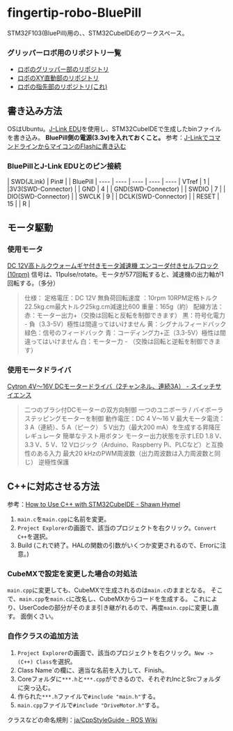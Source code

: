 # fingertip-robo-BluePill
STM32F103(BluePill)用の、、STM32CubeIDEのワークスペース。

### グリッパーロボ用のリポジトリ一覧

- [ロボのグリッパー部のリポジトリ](https://github.com/Naoto8734/gripper-robo-BluePill)
- [ロボのXY直動部のリポジトリ](https://github.com/Naoto8734/xy-axis-robo-BluePill)
- [ロボの指先部のリポジトリ(これ)](https://github.com/Naoto8734/fingertip-robo-BluePill)

## 書き込み方法
OSはUbuntu。[J-Link EDU](https://www.embitek.co.jp/product/jlink-edu.html)を使用し、STM32CubeIDEで生成したbinファイルを書き込み。
**BluePill側の電源(3.3v)を入れておくこと。**
参考：[J-LinkでコマンドラインからマイコンのFlashに書き込む](http://idken.net/posts/2019-07-14-jlinkflash/)

### BluePillとJ-Link EDUとのピン接続

| SWD(JLink) | Pin# | | BluePill |
 ---- | ---- | ---- | ---- | ---- 
| VTref | 1 | |3V3(SWD-Connector) |
| GND | 4 | | GND(SWD-Connector) |
| SWDIO | 7 | | DIO(SWD-Connector) |
| SWCLK | 9 | | DCLK(SWD-Connector) |
| RESET | 15 | | R |

## モータ駆動
### 使用モータ
[DC 12V高トルクウォームギヤ付きモータ減速機 エンコーダ付きセルフロック (10rpm)](https://www.amazon.co.jp/gp/product/B073S5GM6Q)
信号は、11pulse/rotate。モータが577回転すると、減速機の出力軸が1回転する。（多分）

> 仕様：
> 定格電圧：DC 12V
> 無負荷回転速度 ：10rpm
> 10RPM定格トルク22.5kg.cm最大トルク25kg.cm減速比600
> 重量：165g（約）
> 配線方法：
> 赤：モーター出力+（交換は回転と反転を制御できます）
> 黒：符号化電力 - 負（3.3-5V）極性は間違ってはいけません
> 黄：シグナルフィードバック
> 緑色：信号のフィードバック
> 青：コーディング力+正（3.3-5V）極性は間違ってはいけません
> 白：モーター力 - （交換は回転と逆転を制御できます）

### 使用モータドライバ
[Cytron 4V～16V DCモータードライバ（2チャンネル、連続3A） - スイッチサイエンス](https://www.switch-science.com/catalog/5521/)

> 二つのブラシ付DCモーターの双方向制御
> 一つのユニポーラ / バイポーラステッピングモーターを制御
> 動作電圧：DC 4 V〜16 V
> 最大モータ電流：3 A（連続）、5 A（ピーク）
> 5 V出力（最大200 mA）を生成する昇降圧レギュレータ
> 簡単なテスト用ボタン
> モーター出力状態を示すLED
> 1.8 V、3.3 V、5 V、12 Vロジック（Arduino、Raspberry Pi、PLCなど）と互換性のある入力
> 最大20 kHzのPWM周波数（出力周波数は入力周波数と同じ）
> 逆極性保護

## C++に対応させる方法
参考：[How to Use C++ with STM32CubeIDE - Shawn Hymel](https://shawnhymel.com/1941/how-to-use-c-with-stm32cubeide/)

1. `main.c`を`main.cpp`に名前を変更。
2. `Project Explorer`の画面で、該当のプロジェクトを右クリック。`Convert C++`を選択。
3. Build (これで終了。HALの関数の引数がいくつか変更されるので、Errorに注意。)

### CubeMXで設定を変更した場合の対処法
`main.cpp`に変更しても、CubeMXで生成されるのは`main.c`のままとなる。
そこで、`main.cpp`を`main.c`に改名し、CubeMXからコードを生成する。
これにより、UserCodeの部分がそのまま引き継がれるので、再度`main.cpp`に変更し直す。
面倒くさい。

### 自作クラスの追加方法
1. `Project Explorer`の画面で、該当のプロジェクトを右クリック。`New -> (C++) Class`を選択。
2. Class Name`の欄に、適当な名前を入力して、Finish。
3. Coreフォルダに`***.h`と`***.cpp`ができるので、それぞれIncとSrcフォルダに突っ込む。
4. 作られた`***.h`ファイルで`#include "main.h"`する。
5. `main.cpp`ファイルで`#include "DriveMotor.h"`する。

クラスなどの命名規則：[ja/CppStyleGuide - ROS Wiki](http://wiki.ros.org/ja/CppStyleGuide)